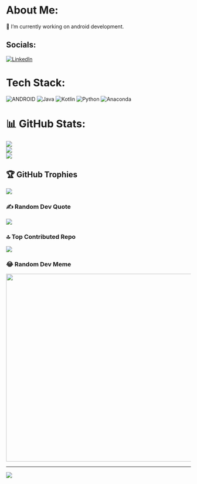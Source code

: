 # About Me:
🔭 I’m currently working on android development.


## Socials:
[![LinkedIn](https://img.shields.io/badge/LinkedIn-%230077B5.svg?logo=linkedin&logoColor=white)](https://linkedin.com/in/ahmeturunveren)

# Tech Stack:
![ANDROID](https://img.shields.io/badge/android-%2320232a.svg?style=flat&logo=android&logoColor=%a4c639) ![Java](https://img.shields.io/badge/java-%23ED8B00.svg?style=flat&logo=java&logoColor=white) ![Kotlin](https://img.shields.io/badge/kotlin-%230095D5.svg?style=flat&logo=kotlin&logoColor=white) ![Python](https://img.shields.io/badge/python-3670A0?style=flat&logo=python&logoColor=ffdd54) ![Anaconda](https://img.shields.io/badge/Anaconda-%2344A833.svg?style=flat&logo=anaconda&logoColor=white) 
# 📊 GitHub Stats:
![](https://github-readme-stats.vercel.app/api?username=canahmed11&theme=merko&hide_border=true&include_all_commits=false&count_private=true)<br/>
![](https://github-readme-streak-stats.herokuapp.com/?user=canahmed11&theme=merko&hide_border=true)<br/>
![](https://github-readme-stats.vercel.app/api/top-langs/?username=canahmed11&theme=merko&hide_border=true&include_all_commits=false&count_private=true&layout=compact)

## 🏆 GitHub Trophies
![](https://github-profile-trophy.vercel.app/?username=canahmed11&theme=radical&no-frame=true&no-bg=true&margin-w=4)

### ✍️ Random Dev Quote
![](https://quotes-github-readme.vercel.app/api?type=horizontal&theme=gruvbox)

### 🔝 Top Contributed Repo
![](https://github-contributor-stats.vercel.app/api?username=canahmed11&limit=5&theme=gruvbox&combine_all_yearly_contributions=true)

### 😂 Random Dev Meme
<img src="https://rm.up.railway.app/" width="512px"/>

---
[![](https://visitcount.itsvg.in/api?id=canahmed11&icon=2&color=9)](https://visitcount.itsvg.in)

<!-- Proudly created with GPRM ( https://gprm.itsvg.in ) -->
